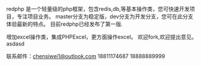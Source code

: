 redphp 是一个轻量级的php框架，包含redis,db,等基本操作类，您可快速开发项目，专注项目业务。
master分支为稳定版，dev分支为开发分支，您可在此分支体验最新的特点。
目前redphp已经发布了第一版.

增加excel操作类，集成PHPExcel，更方面操作excel。
欢迎fork,欢迎提出意见。asdasd

联系邮件：chensiwei1@outlook.com
18811174687
18888889999
